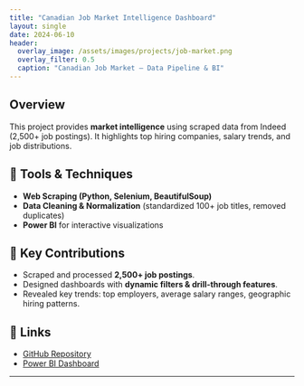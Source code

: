```yaml
---
title: "Canadian Job Market Intelligence Dashboard"
layout: single
date: 2024-06-10
header:
  overlay_image: /assets/images/projects/job-market.png
  overlay_filter: 0.5
  caption: "Canadian Job Market – Data Pipeline & BI"
---
```


## Overview
This project provides **market intelligence** using scraped data from Indeed (2,500+ job postings). It highlights top hiring companies, salary trends, and job distributions.

## 🔹 Tools & Techniques
- **Web Scraping (Python, Selenium, BeautifulSoup)**  
- **Data Cleaning & Normalization** (standardized 100+ job titles, removed duplicates)  
- **Power BI** for interactive visualizations  

## 🔹 Key Contributions
- Scraped and processed **2,500+ job postings**.  
- Designed dashboards with **dynamic filters & drill-through features**.  
- Revealed key trends: top employers, average salary ranges, geographic hiring patterns.  

## 🔗 Links
- [GitHub Repository](#)  
- [Power BI Dashboard](#)  

---
